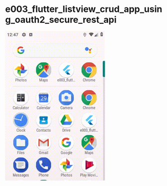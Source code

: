 # e003_flutter_listview_crud_app_using_oauth2_secure_rest_api

![app screen record](docs/screen_record.gif)

